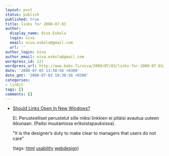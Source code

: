 ```yaml
---
layout: post
status: publish
published: true
title: links for 2008-07-03
author:
  display_name: Oiva Eskola
  login: oiva
  email: oiva.eskola@gmail.com
  url: ''
author_login: oiva
author_email: oiva.eskola@gmail.com
wordpress_id: 121
wordpress_url: http://www.bobs.fi/oiva/2008/07/03/links-for-2008-07-03/
date: '2008-07-03 13:30:56 +0300'
date_gmt: '2008-07-03 10:30:56 +0300'
categories:
- linkit
tags: []
comments: []
---
```

<ul class="delicious">
<li>
<div class="delicious-link"><a href="http://www.smashingmagazine.com/2008/07/01/should-links-open-in-new-windows/">Should Links Open In New Windows?</a></div></p>
<div class="delicious-extended">Ei. Perusteelliset perustelut sille miksi linkkien ei pit&auml;isi avautua uuteen ikkunaan. (Paitsi muutamissa erikoistapauksissa). </p>
<p>"It is the designer&rsquo;s duty to make clear to managers that users do not care"</div></p>
<div class="delicious-tags">(tags: <a href="http://del.icio.us/oiva/html">html</a> <a href="http://del.icio.us/oiva/usability">usability</a> <a href="http://del.icio.us/oiva/webdesign">webdesign</a>)</div><br />
	</li>
</ul>
